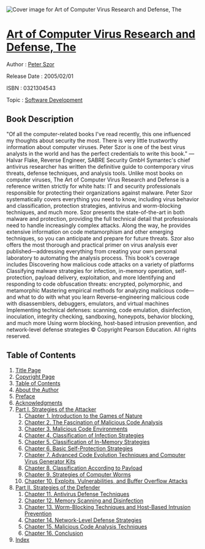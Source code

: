 ![Cover image for Art of Computer Virus Research and Defense, The](https://imgdetail.ebookreading.net/cover/cover/software_development/EB0321304543.jpg)

[Art of Computer Virus Research and Defense, The](https://ebookreading.net/view/book/Art+of+Computer+Virus+Research+and+Defense%2C+The-EB0321304543_1.html "Art of Computer Virus Research and Defense, The")
====================================================================================================================

Author : [Peter Szor](https://ebookreading.net/search/author/Peter+Szor)

Release Date : 2005/02/01

ISBN : 0321304543

Topic : [Software Development](https://ebookreading.net/search/category/software-development)

Book Description
-----------------

"Of all the computer-related books I've read recently, this one influenced my thoughts about security the most. There is very little trustworthy information about computer viruses. Peter Szor is one of the best virus analysts in the world and has the perfect credentials to write this book."
—Halvar Flake, Reverse Engineer, SABRE Security GmbH
Symantec's chief antivirus researcher has written the definitive guide to contemporary virus threats, defense techniques, and analysis tools. Unlike most books on computer viruses, The Art of Computer Virus Research and Defense is a reference written strictly for white hats: IT and security professionals responsible for protecting their organizations against malware. Peter Szor systematically covers everything you need to know, including virus behavior and classification, protection strategies, antivirus and worm-blocking techniques, and much more.
Szor presents the state-of-the-art in both malware and protection, providing the full technical detail that professionals need to handle increasingly complex attacks. Along the way, he provides extensive information on code metamorphism and other emerging techniques, so you can anticipate and prepare for future threats.
Szor also offers the most thorough and practical primer on virus analysis ever published—addressing everything from creating your own personal laboratory to automating the analysis process. This book's coverage includes
Discovering how malicious code attacks on a variety of platforms
Classifying malware strategies for infection, in-memory operation, self-protection, payload delivery, exploitation, and more
Identifying and responding to code obfuscation threats: encrypted, polymorphic, and metamorphic
Mastering empirical methods for analyzing malicious code—and what to do with what you learn
Reverse-engineering malicious code with disassemblers, debuggers, emulators, and virtual machines
Implementing technical defenses: scanning, code emulation, disinfection, inoculation, integrity checking, sandboxing, honeypots, behavior blocking, and much more
Using worm blocking, host-based intrusion prevention, and network-level defense strategies
© Copyright Pearson Education. All rights reserved.
              
Table of Contents
-----------------

1. [Title Page](https://ebookreading.net/view/book/Art+of+Computer+Virus+Research+and+Defense%2C+The-EB0321304543_2.html)
1. [Copyright Page](https://ebookreading.net/view/book/Art+of+Computer+Virus+Research+and+Defense%2C+The-EB0321304543_3.html)
1. [Table of Contents](https://ebookreading.net/view/book/Art+of+Computer+Virus+Research+and+Defense%2C+The-EB0321304543_5.html)
1. [About the Author](https://ebookreading.net/view/book/Art+of+Computer+Virus+Research+and+Defense%2C+The-EB0321304543_6.html)
1. [Preface](https://ebookreading.net/view/book/Art+of+Computer+Virus+Research+and+Defense%2C+The-EB0321304543_7.html)
1. [Acknowledgments](https://ebookreading.net/view/book/Art+of+Computer+Virus+Research+and+Defense%2C+The-EB0321304543_8.html)
1. [Part I. Strategies of the Attacker](https://ebookreading.net/view/book/Art+of+Computer+Virus+Research+and+Defense%2C+The-EB0321304543_9.html)
    1. [Chapter 1. Introduction to the Games of Nature](https://ebookreading.net/view/book/Art+of+Computer+Virus+Research+and+Defense%2C+The-EB0321304543_10.html)
    1. [Chapter 2. The Fascination of Malicious Code Analysis](https://ebookreading.net/view/book/Art+of+Computer+Virus+Research+and+Defense%2C+The-EB0321304543_11.html)
    1. [Chapter 3. Malicious Code Environments](https://ebookreading.net/view/book/Art+of+Computer+Virus+Research+and+Defense%2C+The-EB0321304543_12.html)
    1. [Chapter 4. Classification of Infection Strategies](https://ebookreading.net/view/book/Art+of+Computer+Virus+Research+and+Defense%2C+The-EB0321304543_13.html)
    1. [Chapter 5. Classification of In-Memory Strategies](https://ebookreading.net/view/book/Art+of+Computer+Virus+Research+and+Defense%2C+The-EB0321304543_14.html)
    1. [Chapter 6. Basic Self-Protection Strategies](https://ebookreading.net/view/book/Art+of+Computer+Virus+Research+and+Defense%2C+The-EB0321304543_15.html)
    1. [Chapter 7. Advanced Code Evolution Techniques and Computer Virus Generator Kits](https://ebookreading.net/view/book/Art+of+Computer+Virus+Research+and+Defense%2C+The-EB0321304543_16.html)
    1. [Chapter 8. Classification According to Payload](https://ebookreading.net/view/book/Art+of+Computer+Virus+Research+and+Defense%2C+The-EB0321304543_17.html)
    1. [Chapter 9. Strategies of Computer Worms](https://ebookreading.net/view/book/Art+of+Computer+Virus+Research+and+Defense%2C+The-EB0321304543_18.html)
    1. [Chapter 10. Exploits, Vulnerabilities, and Buffer Overflow Attacks](https://ebookreading.net/view/book/Art+of+Computer+Virus+Research+and+Defense%2C+The-EB0321304543_19.html)
1. [Part II. Strategies of the Defender](https://ebookreading.net/view/book/Art+of+Computer+Virus+Research+and+Defense%2C+The-EB0321304543_20.html)
    1. [Chapter 11. Antivirus Defense Techniques](https://ebookreading.net/view/book/Art+of+Computer+Virus+Research+and+Defense%2C+The-EB0321304543_21.html)
    1. [Chapter 12. Memory Scanning and Disinfection](https://ebookreading.net/view/book/Art+of+Computer+Virus+Research+and+Defense%2C+The-EB0321304543_22.html)
    1. [Chapter 13. Worm-Blocking Techniques and Host-Based Intrusion Prevention](https://ebookreading.net/view/book/Art+of+Computer+Virus+Research+and+Defense%2C+The-EB0321304543_23.html)
    1. [Chapter 14. Network-Level Defense Strategies](https://ebookreading.net/view/book/Art+of+Computer+Virus+Research+and+Defense%2C+The-EB0321304543_24.html)
    1. [Chapter 15. Malicious Code Analysis Techniques](https://ebookreading.net/view/book/Art+of+Computer+Virus+Research+and+Defense%2C+The-EB0321304543_25.html)
    1. [Chapter 16. Conclusion](https://ebookreading.net/view/book/Art+of+Computer+Virus+Research+and+Defense%2C+The-EB0321304543_26.html)
1. [Index](https://ebookreading.net/view/book/Art+of+Computer+Virus+Research+and+Defense%2C+The-EB0321304543_27.html)
